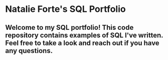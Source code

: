 # **Natalie Forte's SQL Portfolio**

## Welcome to my SQL portfolio! This code repository contains examples of SQL I've written. Feel free to take a look and reach out if you have any questions.
